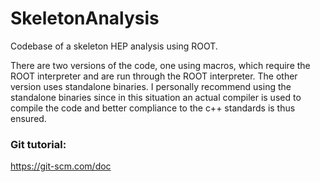 # SkeletonAnalysis
Codebase of a skeleton HEP analysis using ROOT.

There are two versions of the code, one using macros, which require the ROOT interpreter and are run through the ROOT interpreter.
The other version uses standalone binaries.
I personally recommend using the standalone binaries since in this situation an actual compiler is used to compile the code and better compliance to the c++ standards is thus ensured.

### Git tutorial:
https://git-scm.com/doc
